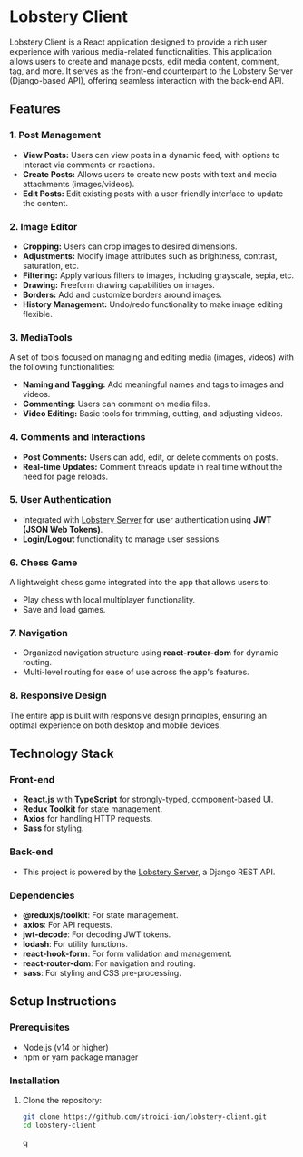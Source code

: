 # Lobstery Client

Lobstery Client is a React application designed to provide a rich user experience with various media-related functionalities. This application allows users to create and manage posts, edit media content, comment, tag, and more. It serves as the front-end counterpart to the Lobstery Server (Django-based API), offering seamless interaction with the back-end API.

## Features

### 1. **Post Management**

- **View Posts:** Users can view posts in a dynamic feed, with options to interact via comments or reactions.
- **Create Posts:** Allows users to create new posts with text and media attachments (images/videos).
- **Edit Posts:** Edit existing posts with a user-friendly interface to update the content.

### 2. **Image Editor**

- **Cropping:** Users can crop images to desired dimensions.
- **Adjustments:** Modify image attributes such as brightness, contrast, saturation, etc.
- **Filtering:** Apply various filters to images, including grayscale, sepia, etc.
- **Drawing:** Freeform drawing capabilities on images.
- **Borders:** Add and customize borders around images.
- **History Management:** Undo/redo functionality to make image editing flexible.

### 3. **MediaTools**

A set of tools focused on managing and editing media (images, videos) with the following functionalities:

- **Naming and Tagging:** Add meaningful names and tags to images and videos.
- **Commenting:** Users can comment on media files.
- **Video Editing:** Basic tools for trimming, cutting, and adjusting videos.

### 4. **Comments and Interactions**

- **Post Comments:** Users can add, edit, or delete comments on posts.
- **Real-time Updates:** Comment threads update in real time without the need for page reloads.

### 5. **User Authentication**

- Integrated with [Lobstery Server](https://github.com/stroici-ion/lobstery-server.git) for user authentication using **JWT (JSON Web Tokens)**.
- **Login/Logout** functionality to manage user sessions.

### 6. **Chess Game**

A lightweight chess game integrated into the app that allows users to:

- Play chess with local multiplayer functionality.
- Save and load games.

### 7. **Navigation**

- Organized navigation structure using **react-router-dom** for dynamic routing.
- Multi-level routing for ease of use across the app's features.

### 8. **Responsive Design**

The entire app is built with responsive design principles, ensuring an optimal experience on both desktop and mobile devices.

## Technology Stack

### Front-end

- **React.js** with **TypeScript** for strongly-typed, component-based UI.
- **Redux Toolkit** for state management.
- **Axios** for handling HTTP requests.
- **Sass** for styling.

### Back-end

- This project is powered by the [Lobstery Server](https://github.com/stroici-ion/lobstery-server.git), a Django REST API.

### Dependencies

- **@reduxjs/toolkit**: For state management.
- **axios**: For API requests.
- **jwt-decode**: For decoding JWT tokens.
- **lodash**: For utility functions.
- **react-hook-form**: For form validation and management.
- **react-router-dom**: For navigation and routing.
- **sass**: For styling and CSS pre-processing.

## Setup Instructions

### Prerequisites

- Node.js (v14 or higher)
- npm or yarn package manager

### Installation

1. Clone the repository:
   ```bash
   git clone https://github.com/stroici-ion/lobstery-client.git
   cd lobstery-client
   ```
   q
